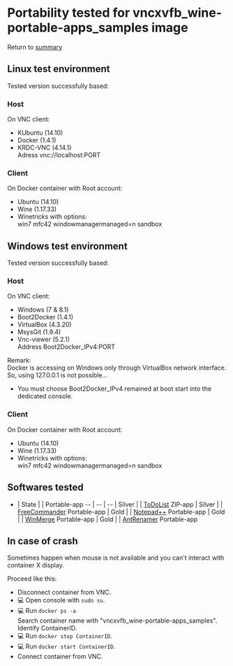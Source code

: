 Portability tested for vncxvfb_wine-portable-apps_samples image
================================================================

Return to [summary](summary.md "Portable-Apps summary")

Linux test environment
----------------------

Tested version successfully based:

### Host ###

On VNC client:
- KUbuntu (14.10)
- Docker (1.4.1)
- KRDC-VNC (4.14.1)  
  Adress vnc://localhost:PORT

### Client ###

On Docker container with Root account:
- Ubuntu (14.10)
- Wine (1.17.33)
- Winetricks with options:  
  win7
  mfc42
  windowmanagermanaged=n
  sandbox

Windows test environment
------------------------

Tested version successfully based:

### Host ###

On VNC client:
- Windows (7 & 8.1)
- Boot2Docker (1.4.1)
- VirtualBox (4.3.20)
- MsysGit (1.9.4)
- Vnc-viewer (5.2.1)  
  Address Boot2Docker_IPv4:PORT

Remark:  
Docker is accessing on Windows only through VirtualBox network interface. 
So, using 127.0.0.1 is not possible...
- You must choose Boot2Docker_IPv4 remained at boot start into the 
dedicated console.

### Client ###

On Docker container with Root account:
- Ubuntu (14.10)
- Wine (1.17.33)
- Winetricks with options:  
  win7
  mfc42
  windowmanagermanaged=n
  sandbox

Softwares tested
----------------

- | State |  | Portable-app
-- | -- | --
| Silver | | [ToDoList](todolist.md "ToDoList_Details") ZIP-app
| Silver | | [FreeCommander](freecommander.md "FreeCommander_Details") Portable-app
| Gold | | [Notepad++](notepad.md "Notepad++_Details") Portable-app
| Gold | | [WinMerge](winmerge.md "WinMerge_Details") Portable-app
| Gold | | [AntRenamer](antrenamer.md "AntRenamer_Details") Portable-app

In case of crash
----------------

Sometimes happen when mouse is not available and you can't interact with container X display.

Proceed like this:
- Disconnect container from VNC.
- :computer: Open console with `sudo su`.
- :computer: Run `docker ps -a`  
  Search container name with "vncxvfb_wine-portable-apps_samples".  
  Identify ContainerID.
- :computer: Run `docker stop ContainerID`.
- :computer: Run `docker start ContainerID`.
- Connect container from VNC.
